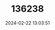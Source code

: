 ---
title: "136238"
category: "Crocidura tanakae"
draft: false
date: 2024-02-22 13:03:51
languages:
  Chinese: ["Taiwan Shequ"]
  English: ["Taiwanese Gray Shrew"]
---